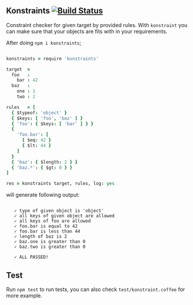 Konstraints [![Build Status](https://travis-ci.org/gokmen/konstraints.svg?branch=master)](https://travis-ci.org/gokmen/konstraints)
-----------

Constraint checker for given target by provided rules. With `konstraint` you can make sure that your objects are fits with in your requirements.

After doing `npm i konstraints`;

```coffee

konstraints = require 'konstraints'

target  =
  foo   :
    bar : 42
  baz   :
    one : 1
    two : 2

rules   = [
  { $typeof: 'object' }
  { $keys: [ 'foo', 'baz' ] }
  { 'foo': { $keys: [ 'bar' ] } }
  {
    'foo.bar': [
      { $eq: 42 }
      { $lt: 44 }
    ]
  }
  { 'baz': { $length: 2 } }
  { 'baz.*': { $gt: 0 } }
]

res = konstraints target, rules, log: yes

```

will generate following output:

```

   ✓ type of given object is 'object'
   ✓ all keys of given object are allowed
   ✓ all keys of foo are allowed
   ✓ foo.bar is equal to 42
   ✓ foo.bar is less than 44
   ✓ length of baz is 2
   ✓ baz.one is greater than 0
   ✓ baz.two is greater than 0

   ✓ ALL PASSED!

```

Test
----

Run `npm test` to run tests, you can also check `test/konstraint.coffee` for more example.


